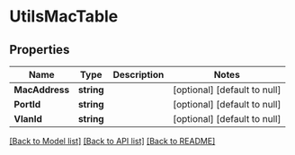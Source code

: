 # UtilsMacTable

## Properties
Name | Type | Description | Notes
------------ | ------------- | ------------- | -------------
**MacAddress** | **string** |  | [optional] [default to null]
**PortId** | **string** |  | [optional] [default to null]
**VlanId** | **string** |  | [optional] [default to null]

[[Back to Model list]](../README.md#documentation-for-models) [[Back to API list]](../README.md#documentation-for-api-endpoints) [[Back to README]](../README.md)

